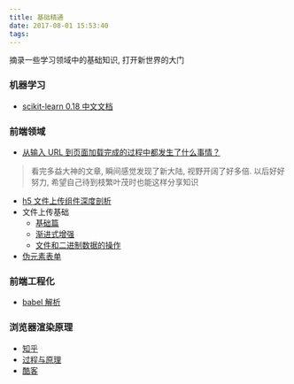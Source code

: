 ```yaml
---
title: 基础精通
date: 2017-08-01 15:53:40
tags:
---
```


摘录一些学习领域中的基础知识, 打开新世界的大门

<!-- more -->

### 机器学习

- [scikit-learn 0.18 中文文档](http://cwiki.apachecn.org/plugins/servlet/mobile#content/view/10030181)

### 前端领域

- [从输入 URL 到页面加载完成的过程中都发生了什么事情？](http://fex.baidu.com/blog/2014/05/what-happen/)

> 看完多益大神的文章, 瞬间感觉发现了新大陆, 视野开阔了好多倍. 以后好好努力, 希望自己待到枝繁叶茂时也能这样分享知识

- [h5 文件上传组件深度剖析](http://fex.baidu.com/blog/2014/04/html5-uploader/)
- 文件上传基础
    - [基础篇](https://www.qcloud.com/community/article/985614)
    - [渐进式增强](http://www.ruanyifeng.com/blog/2012/08/file_upload.html)
    - [文件和二进制数据的操作](http://javascript.ruanyifeng.com/htmlapi/file.html)
- [伪元素表单](http://www.zhangxinxu.com/wordpress/2013/06/%E4%BC%AA%E5%85%83%E7%B4%A0-%E8%A1%A8%E5%8D%95%E6%A0%B7%E5%BC%8F-pseudo-elements-style-form-controls/)

### 前端工程化

- [babel 解析](https://segmentfault.com/a/1190000011155061?utm_source=weekly&utm_medium=email&utm_campaign=email_weekly#articleHeader8)

### 浏览器渲染原理

- [知乎](https://www.zhihu.com/question/59024365/answer/161548734)
- [过程与原理](https://zhuanlan.zhihu.com/p/29418126)
- [酷客](https://coolshell.cn/articles/9666.html)